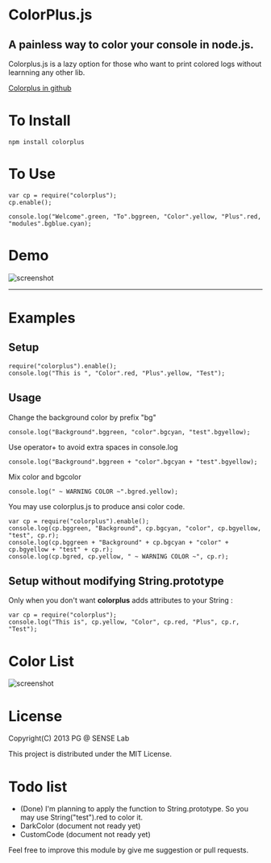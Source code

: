 ColorPlus.js
============

A painless way to color your console in node.js.
-----------------------------------------------

Colorplus.js is a lazy option for those who want to print colored logs without learnning any other lib.

[Colorplus in github](https://github.com/itsPG/colorplus.js)


To Install
==========

`npm install colorplus`


To Use
======

	var cp = require("colorplus");
	cp.enable();

	console.log("Welcome".green, "To".bggreen, "Color".yellow, "Plus".red, "modules".bgblue.cyan);


Demo
====

![screenshot](https://raw.github.com/itsPG/colorplus.js/master/screenshot.jpg)

---------------------------------------------------------------------------------------------------


Examples
============

Setup
-----

	require("colorplus").enable();
	console.log("This is ", "Color".red, "Plus".yellow, "Test");


Usage 
-----

Change the background color by prefix "bg"

	console.log("Background".bggreen, "color".bgcyan, "test".bgyellow);

Use operator+ to avoid extra spaces in console.log

	console.log("Background".bggreen + "color".bgcyan + "test".bgyellow);

Mix color and bgcolor

	console.log(" ~ WARNING COLOR ~".bgred.yellow);

You may use colorplus.js to produce ansi color code.

	var cp = require("colorplus").enable();
	console.log(cp.bggreen, "Background", cp.bgcyan, "color", cp.bgyellow, "test", cp.r);
	console.log(cp.bggreen + "Background" + cp.bgcyan + "color" + cp.bgyellow + "test" + cp.r);
	console.log(cp.bgred, cp.yellow, " ~ WARNING COLOR ~", cp.r);


Setup without modifying String.prototype
----------------------------------------

Only when you don't want **colorplus** adds attributes to your String :

	var cp = require("colorplus");
	console.log("This is", cp.yellow, "Color", cp.red, "Plus", cp.r, "Test");

Color List
==========

![screenshot](https://raw.github.com/itsPG/colorplus.js/master/colordemo.jpg)


License
=======

Copyright(C) 2013 PG @ SENSE Lab

This project is distributed under the MIT License.


Todo list
=========

* (Done) I'm planning to apply the function to String.prototype.
So you may use String("test").red to color it.
* DarkColor (document not ready yet)
* CustomCode (document not ready yet)


Feel free to improve this module by give me suggestion or pull requests. 


